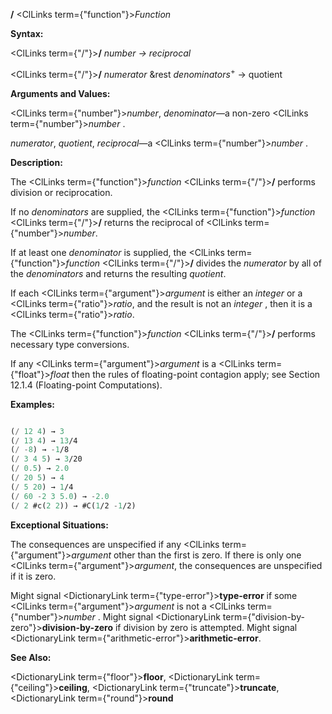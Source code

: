 **/** <ClLinks  term={"function"}><i>Function</i></ClLinks>

**Syntax:**

<ClLinks  term={"/"}><b>/</b></ClLinks> *number → reciprocal*

<ClLinks  term={"/"}><b>/</b></ClLinks> *numerator* &amp;rest *denominators*<sup>+</sup> → quotient

**Arguments and Values:**

<ClLinks  term={"number"}><i>number</i></ClLinks>, *denominator*—a non-zero <ClLinks  term={"number"}><i>number</i></ClLinks> .

*numerator*, *quotient*, *reciprocal*—a <ClLinks  term={"number"}><i>number</i></ClLinks> .

**Description:**

The <ClLinks  term={"function"}><i>function</i></ClLinks> <ClLinks  term={"/"}><b>/</b></ClLinks> performs division or reciprocation.

If no *denominators* are supplied, the <ClLinks  term={"function"}><i>function</i></ClLinks> <ClLinks  term={"/"}><b>/</b></ClLinks> returns the reciprocal of <ClLinks  term={"number"}><i>number</i></ClLinks>.

If at least one *denominator* is supplied, the <ClLinks  term={"function"}><i>function</i></ClLinks> <ClLinks  term={"/"}><b>/</b></ClLinks> divides the *numerator* by all of the *denominators* and returns the resulting *quotient*.

If each <ClLinks  term={"argument"}><i>argument</i></ClLinks> is either an *integer* or a <ClLinks  term={"ratio"}><i>ratio</i></ClLinks>, and the result is not an *integer* , then it is a <ClLinks  term={"ratio"}><i>ratio</i></ClLinks>.

The <ClLinks  term={"function"}><i>function</i></ClLinks> <ClLinks  term={"/"}><b>/</b></ClLinks> performs necessary type conversions.

If any <ClLinks  term={"argument"}><i>argument</i></ClLinks> is a <ClLinks  term={"float"}><i>float</i></ClLinks> then the rules of floating-point contagion apply; see Section 12.1.4 (Floating-point Computations).

**Examples:**

```lisp

(/ 12 4) → 3 
(/ 13 4) → 13/4 
(/ -8) → -1/8 
(/ 3 4 5) → 3/20 
(/ 0.5) → 2.0 
(/ 20 5) → 4 
(/ 5 20) → 1/4 
(/ 60 -2 3 5.0) → -2.0 
(/ 2 #c(2 2)) → #C(1/2 -1/2) 
```

**Exceptional Situations:**

The consequences are unspecified if any <ClLinks  term={"argument"}><i>argument</i></ClLinks> other than the first is zero. If there is only one <ClLinks  term={"argument"}><i>argument</i></ClLinks>, the consequences are unspecified if it is zero.

Might signal <DictionaryLink  term={"type-error"}><b>type-error</b></DictionaryLink> if some <ClLinks  term={"argument"}><i>argument</i></ClLinks> is not a <ClLinks  term={"number"}><i>number</i></ClLinks> . Might signal <DictionaryLink  term={"division-by-zero"}><b>division-by-zero</b></DictionaryLink> if division by zero is attempted. Might signal <DictionaryLink  term={"arithmetic-error"}><b>arithmetic-error</b></DictionaryLink>.

**See Also:**

<DictionaryLink  term={"floor"}><b>floor</b></DictionaryLink>, <DictionaryLink  term={"ceiling"}><b>ceiling</b></DictionaryLink>, <DictionaryLink  term={"truncate"}><b>truncate</b></DictionaryLink>, <DictionaryLink  term={"round"}><b>round</b></DictionaryLink>
